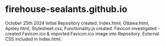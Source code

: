 # firehouse-sealants.github.io

October 25th 2024
Initial Repository created. Index.html, Ottawa.html, Apsley.html, Stylesheet.css, Functionality.js created.
Favicon investigated - created Favicon.ico & imported Favicon.ico image into Repository.
External CSS included in Index.html.
